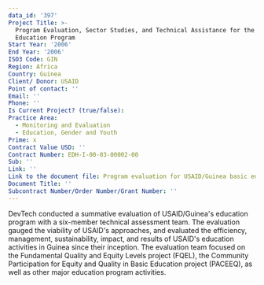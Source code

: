 ```yaml
---
data_id: '397'
Project Title: >-
  Program Evaluation, Sector Studies, and Technical Assistance for the Basic
  Education Program
Start Year: '2006'
End Year: '2006'
ISO3 Code: GIN
Region: Africa
Country: Guinea
Client/ Donor: USAID
Point of contact: ''
Email: ''
Phone: ''
Is Current Project? (true/false): 
Practice Area:
  - Monitoring and Evaluation
  - Education, Gender and Youth
Prime: x
Contract Value USD: ''
Contract Number: EDH-I-00-03-00002-00
Sub: ''
Link: ''
Link to the document file: Program evaluation for USAID/Guinea basic education program portfolio
Document Title: ''
Subcontract Number/Order Number/Grant Number: ''
---
```


DevTech conducted a summative evaluation of USAID/Guinea's education program with a six-member technical assessment team. The evaluation gauged the viability of USAID's approaches, and evaluated the efficiency, management, sustainability, impact, and results of USAID's education activities in Guinea since their inception. The evaluation team focused on the Fundamental Quality and Equity Levels project (FQEL), the Community Participation for Equity and Quality in Basic Education project (PACEEQ), as well as other major education program activities.